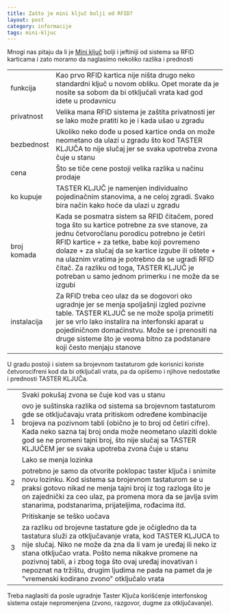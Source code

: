 ```yaml
---
title: Zašto je mini ključ bolji od RFID?
layout: post
category: informacije
tags: mini-kljuc 
---
```


Mnogi nas pitaju da li je [Mini ključ](/proizvodi/mini-kljuc) bolji i jeftiniji od sistema sa RFID karticama i zato moramo da naglasimo nekoliko razlika i prednosti

<table class="table table-striped">
<tr>
 <td>
  funkcija
 </td>
 <td>
Kao prvo RFID kartica nije ništa drugo neko standardni ključ u novom obliku. Opet morate da je nosite sa sobom da bi otključali vrata kad god idete u prodavnicu 
 </td>
 </tr>
 <tr>
  <td>
   privatnost
  </td>
  <td>   
Velika mana RFID sistema je zaštita privatnosti jer se lako može pratiti ko je i kada ušao u zgradu
  </td>
 </tr>
 <tr>
   <td>
    bezbednost
   </td>
   <td>
Ukoliko neko dođe u posed kartice onda on može neometano da ulazi u zgradu što kod TASTER KLJUČA to nije slučaj jer se svaka upotreba zvona čuje u stanu
   </td>
  </tr>
  <tr>
   <td>
    cena
   </td>
   <td>
Što se tiče cene postoji velika razlika u načinu prodaje
   </td>
  </tr>
  <tr>
   <td>
ko kupuje
   </td>
   <td>
     TASTER KLJUČ je namenjen individualno pojedinačnim stanovima, a ne celoj zgradi. Svako bira način kako hoće da ulazi u zgradu
   </td>
   </tr>
  <tr>
   <td>
broj komada
    </td>
   <td>
Kada se posmatra sistem sa RFID čitačem, pored toga što su kartice potrebne za sve stanove, za jednu četvoročlanu porodicu potrebno je četiri RFID kartice + za tetke, babe koji povremeno dolaze + za slučaj da se kartice izgube ili oštete + na ulaznim vratima je potrebno da se ugradi RFID čitač. Za razliku od toga, TASTER KLJUČ je potreban u samo jednom primerku i ne može da se izgubi
  </td>
 </tr>
 <tr>
  <td>
   instalacija
  </td>
  <td>
  Za RFID treba ceo ulaz da se dogovori oko ugradnje jer se menja spoljašnji izgled pozivne table. TASTER KLJUČ se ne može spolja primetiti jer se vrlo lako instalira na interfonski aparat u pojediničnom domaćinstvu. Može se i prenositi na druge sisteme što je veoma bitno za podstanare koji često menjaju stanove
  </td>
 </tr>
</table>

U gradu postoji i sistem sa brojevnom tastaturom gde korisnici koriste četvorocifreni kod da bi otključali vrata, pa da opišemo i njihove nedostatke i prednosti TASTER KLJUČa.

<table class="table table-striped">
<tr class="danger"><td rowspan="2">
1
</td><td>
Svaki pokušaj zvona se čuje kod vas u stanu
</td></tr>
<tr><td>
 ovo je suštinska razlika od sistema sa brojevnom tastaturom gde se otključavaju vrata pritiskom određene kombinacije brojeva na pozivnom tabli (obično je to broj od četiri cifre). Kada neko sazna taj broj onda može neometano ulaziti dokle god se ne promeni tajni broj, što nije slučaj sa TASTER KLJUČEM jer se svaka upotreba zvona čuje u stanu
</td></tr>
<tr class="warning"><td rowspan="2">
2
</td><td>
Lako se menja lozinka
</td></tr>
<tr><td>
potrebno je samo da otvorite poklopac taster ključa i snimite novu lozinku. Kod sistema sa brojevnom tastaturom se u praksi gotovo nikad ne menja tajni broj iz tog razloga što je on zajednički za ceo ulaz, pa promena mora da se javlja svim stanarima, podstanarima, prijateljima, rođacima itd.
</td></tr>
<tr class="success"><td rowspan="2">
3
</td><td>
Pritiskanje se teško uočava
</td></td>
<tr><td>
za razliku od brojevne tastature gde je očigledno da ta tastatura služi za otključavanje vrata, kod TASTER KLJUCA to nije slučaj. Niko ne može da zna da li vam je uređaj ili neko iz stana otključao vrata. Pošto nema nikakve promene na pozivnoj tabli, a i zbog toga što ovaj uređaj inovativan i nepoznat na tržištu, drugim ljudima ne pada na pamet da je "vremenski kodirano zvono" otključalo vrata 
</td></tr>
</table>

Treba naglasiti da posle ugradnje Taster Ključa korišćenje interfonskog sistema ostaje nepromenjena (zvono, razgovor, dugme za otključavanje).


